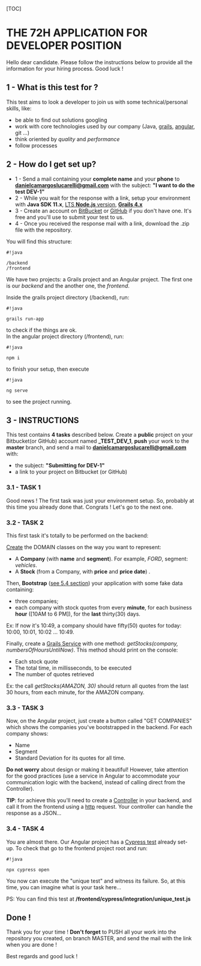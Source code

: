 [TOC]

# THE 72H APPLICATION FOR DEVELOPER POSITION #

Hello dear candidate. Please follow the instructions below to provide all the information for your hiring process. Good luck !  

## **1 -  What is this test for ?** ##

This test aims to look a developer to join us with some technical/personal skills, like: 
 
*  be able to find out solutions googling     
*  work with core technologies used by our company (Java, [grails](https://docs.grails.org/4.0.1/guide/index.html), [angular](https://angular.io/), git ...)  
*  think oriented by *quality* and *performance*  
*  follow processes   

## **2 -  How do I get set up?** ##

*  1 - Send a mail containing your **complete name** and your **phone** to **danielcamargoslucarelli@gmail.com** with the subject: **"I want to do the test DEV-1"**
*  2 - While you wait for the response with a link, setup your environment with **Java SDK 11.x**, [LTS **Node.js** version](https://nodejs.org/en/download/), **[Grails 4.x](https://grails.org/download.html)**   
*  3 - Create an account on [BitBucket](https://bitbucket.org/) or [GitHub](https://github.com/) if you don't have one. It's free and you'll use to submit your test to us.
*  4 - Once you received the response mail with a link, download the .zip file with the repository. 
 
  
You will find this structure:


```
#!java

/backend  
/frontend  
```
We have two projects: a Grails project and an Angular project. The first one is our *backend* and the another one, the *frontend*.

Inside the grails project directory (/backend), run:

```
#!java

grails run-app
```
to check if the things are ok.  
In the angular project directory (/frontend), run:

```
#!java

npm i
```
to finish your setup, then execute

```
#!java

ng serve
```
 to see the project running.


## **3 - INSTRUCTIONS** ##

This test contains **4 tasks** described below. Create a **public** project on your Bitbucket(or GitHub) account named **<your name>_TEST_DEV_1**, **push** your work to the **master** branch, and send a mail to **danielcamargoslucarelli@gmail.com** with:

*  the subject: **"Submitting for DEV-1"**
*  a link to your project on Bitbucket (or GitHub)

### **3.1 - TASK 1** ###

Good news ! The first task was just your environment setup. So, probably at this time you already done that. Congrats ! Let's go to the next one.

### **3.2 - TASK 2** ###

This first task it's totally to be performed on the backend:

[Create](https://docs.grails.org/4.0.1/ref/Command%20Line/create-domain-class.html) the DOMAIN classes on the way you want to represent:  

*  A **Company** (with **name** and **segment**). For example, *FORD*, segment: *vehicles*.
*  A **Stock** (from a Company, with **price** and **price date**) . 

Then, **Bootstrap** ([see 5.4 section](https://guides.grails.org/creating-your-first-grails-app/guide/index.html)) your application with some fake data containing:  

*  three companies;  
*  each company with stock quotes from every **minute**, for each business **hour** ([10AM to 6 PM]), for the **last** thirty(30) days.

Ex: If now it's 10:49, a company should have fifty(50) quotes for today: 10:00, 10:01, 10:02 ... 10:49.

Finally, create a [Grails Service](https://docs.grails.org/4.0.1/ref/Command%20Line/create-service.html) with one method: *getStocks(company, numbersOfHoursUntilNow)*. This method should print on the console:  

*  Each stock quote
*  The total time, in millisseconds, to be executed
*  The number of quotes retrieved

Ex: the call *getStocks(AMAZON, 30)* should return all quotes from the last 30 hours, from each minute, for the AMAZON company.

### **3.3 - TASK 3** ###

Now, on the Angular project, just create a button called "GET COMPANIES" which shows the companies you've bootstrapped in the backend. For each company shows:  

*  Name
*  Segment
*  Standard Deviation for its quotes for all time.

**Do not worry** about design or making it beautiful! However, take attention for the good practices (use a service in Angular to accommodate your communication logic with the backend, instead of calling direct from the Controller).

**TIP**: for achieve this you'll need to create a [Controller](https://docs.grails.org/4.0.1/guide/theWebLayer.html#controllers) in your backend, and call it from the frontend using a [http](https://angular.io/guide/http) request. Your controller can handle the response as a JSON...

### **3.4 - TASK 4** ###

You are almost there. Our Angular project has a [Cypress test](https://docs.cypress.io/guides/core-concepts/introduction-to-cypress.html) already set-up. To check that go to the frontend project root and run:


```
#!java

npx cypress open
```
You now can execute the "unique test" and witness its failure.
So, at this time, you can imagine what is your task here...

PS: You can find this test at **/frontend/cypress/integration/unique_test.js**



## **Done !** ##
Thank you for your time !
**Don't forget** to PUSH all your work into the repository you created, on branch MASTER, and send the mail with the link when you are done !

Best regards and good luck !